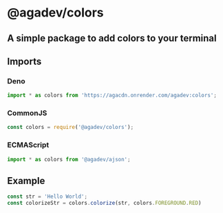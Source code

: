 # @agadev/colors
## A simple package to add colors to your terminal

## Imports
### Deno
```js
import * as colors from 'https://agacdn.onrender.com/agadev:colors';
```
### CommonJS
```js
const colors = require('@agadev/colors');
```
### ECMAScript
```js
import * as colors from '@agadev/ajson';
```

## Example
```js
const str = 'Hello World';
const colorizeStr = colors.colorize(str, colors.FOREGROUND.RED)
```
